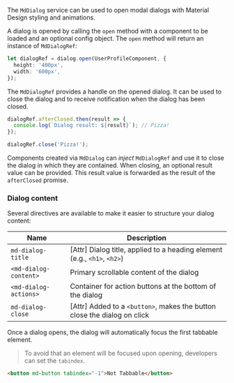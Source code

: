The `MdDialog` service can be used to open modal dialogs with Material Design styling and 
animations.

<!-- example(dialog-overview) -->

A dialog is opened by calling the `open` method with a component to be loaded and an optional 
config object. The `open` method will return an instance of `MdDialogRef`:

```ts
let dialogRef = dialog.open(UserProfileComponent, {
  height: '400px',
  width: '600px',
});
```

The `MdDialogRef` provides a handle on the opened dialog. It can be used to close the dialog and to
receive notification when the dialog has been closed.

```ts
dialogRef.afterClosed.then(result => {
  console.log(`Dialog result: ${result}`); // Pizza!
});

dialogRef.close('Pizza!');

```

Components created via `MdDialog` can _inject_ `MdDialogRef` and use it to close the dialog
in which they are contained. When closing, an optional result value can be provided. This result
value is forwarded as the result of the `afterClosed` promise. 

### Dialog content
Several directives are available to make it easier to structure your dialog content:

| Name                  | Description                                                              |
|-----------------------|--------------------------------------------------------------------------|
| `md-dialog-title`     | \[Attr] Dialog title, applied to a heading element (e.g., `<h1>`, `<h2>`)|
| `<md-dialog-content>` | Primary scrollable content of the dialog                                 |
| `<md-dialog-actions>` | Container for action buttons at the bottom of the dialog                 |
| `md-dialog-close`     | \[Attr] Added to a `<button>`, makes the button close the dialog on click|

Once a dialog opens, the dialog will automatically focus the first tabbable element.
> To avoid that an element will be focused upon opening, developers can set the `tabindex`.

```html
<button md-button tabindex="-1">Not Tabbable</button>
```
